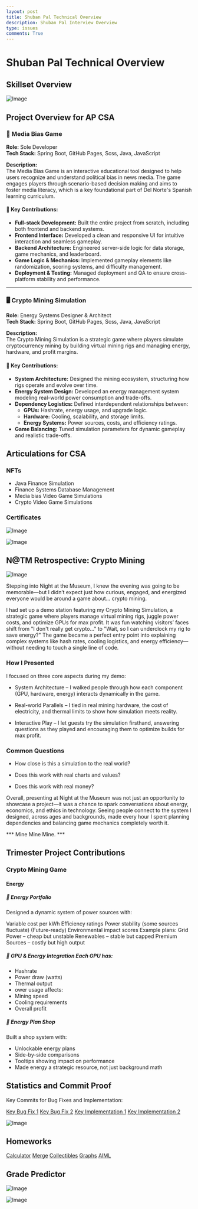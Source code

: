 ```yaml
---
layout: post
title: Shuban Pal Technical Overview
description: Shuban Pal Interview Overview
type: issues
comments: True
---
```


# Shuban Pal Technical Overview

## Skillset Overview

![Image](https://github.com/user-attachments/assets/f0e76ecc-fcea-498d-a5fa-269468c716ca)

## Project Overview for AP CSA

### 📰 Media Bias Game

**Role:** Sole Developer  
**Tech Stack:** Spring Boot, GitHub Pages, Scss, Java, JavaScript

**Description:**  
The Media Bias Game is an interactive educational tool designed to help users recognize and understand political bias in news media. The game engages players through scenario-based decision making and aims to foster media literacy, which is a key foundational part of Del Norte's Spanish learning curriculum.

#### 🔧 Key Contributions:
- **Full-stack Development:** Built the entire project from scratch, including both frontend and backend systems.
- **Frontend Interface:** Developed a clean and responsive UI for intuitive interaction and seamless gameplay.
- **Backend Architecture:** Engineered server-side logic for data storage, game mechanics, and leaderboard.
- **Game Logic & Mechanics:** Implemented gameplay elements like randomization, scoring systems, and difficulty management.
- **Deployment & Testing:** Managed deployment and QA to ensure cross-platform stability and performance.

---

### 🖥️ Crypto Mining Simulation

**Role:** Energy Systems Designer & Architect  
**Tech Stack:** Spring Boot, GitHub Pages, Scss, Java, JavaScript

**Description:**  
The Crypto Mining Simulation is a strategic game where players simulate cryptocurrency mining by building virtual mining rigs and managing energy, hardware, and profit margins.

#### 🔧 Key Contributions:
- **System Architecture:** Designed the mining ecosystem, structuring how rigs operate and evolve over time.
- **Energy System Design:** Developed an energy management system modeling real-world power consumption and trade-offs.
- **Dependency Logistics:** Defined interdependent relationships between:
  - **GPUs:** Hashrate, energy usage, and upgrade logic.
  - **Hardware:** Cooling, scalability, and storage limits.
  - **Energy Systems:** Power sources, costs, and efficiency ratings.
- **Game Balancing:** Tuned simulation parameters for dynamic gameplay and realistic trade-offs.


## Articulations for CSA

### NFTs

- Java Finance Simulation
- Finance Systems Database Management
- Media bias Video Game Simulations
- Crypto Video Game Simulations

### Certificates

![Image](https://github.com/user-attachments/assets/3fe6de4a-37ee-4438-b222-f31c1aff6c4b)

![Image](https://github.com/user-attachments/assets/0ce90c9b-1605-4015-8a5d-a5bd787eae21)

## N@TM Retrospective: Crypto Mining

![Image](https://github.com/user-attachments/assets/754ff989-fa1e-4732-aed3-ac09662a567c)

Stepping into Night at the Museum, I knew the evening was going to be memorable—but I didn’t expect just how curious, engaged, and energized everyone would be around a game about… crypto mining.

I had set up a demo station featuring my Crypto Mining Simulation, a strategic game where players manage virtual mining rigs, juggle power costs, and optimize GPUs for max profit. It was fun watching visitors’ faces shift from "I don't really get crypto..." to "Wait, so I can underclock my rig to save energy?" The game became a perfect entry point into explaining complex systems like hash rates, cooling logistics, and energy efficiency—without needing to touch a single line of code.

### How I Presented
I focused on three core aspects during my demo:

- System Architecture – I walked people through how each component (GPU, hardware, energy) interacts dynamically in the game.

- Real-world Parallels – I tied in real mining hardware, the cost of electricity, and thermal limits to show how simulation meets reality.

- Interactive Play – I let guests try the simulation firsthand, answering questions as they played and encouraging them to optimize builds for max profit.

### Common Questions

- How close is this a simulation to the real world?

- Does this work with real charts and values?

- Does this work with real money?

Overall, presenting at Night at the Museum was not just an opportunity to showcase a project—it was a chance to spark conversations about energy, economics, and ethics in technology. Seeing people connect to the system I designed, across ages and backgrounds, made every hour I spent planning dependencies and balancing game mechanics completely worth it.

*** Mine Mine Mine. ***

## Trimester Project Contributions

### Crypto Mining Game

#### Energy

##### 🔋 Energy Portfolio
Designed a dynamic system of power sources with:

Variable cost per kWh
Efficiency ratings
Power stability (some sources fluctuate)
(Future-ready) Environmental impact scores
Example plans:
Grid Power – cheap but unstable
Renewables – stable but capped
Premium Sources – costly but high output

##### 🔧 GPU & Energy Integration Each GPU has:

- Hashrate
- Power draw (watts)
- Thermal output
- ower usage affects:
- Mining speed
- Cooling requirements
- Overall profit

##### 🏪 Energy Plan Shop

Built a shop system with:
- Unlockable energy plans
- Side-by-side comparisons
- Tooltips showing impact on performance
- Made energy a strategic resource, not just background math

## Statistics and Commit Proof

Key Commits for Bug Fixes and Implementation:

[Key Bug Fix 1](https://github.com/CSA-Coders-2025/CSA_Combined_Frontend_Fork/commit/823c33444d830d44c7344f679b88965d00c2591e)
[Key Bug Fix 2](https://github.com/CSA-Coders-2025/fortune_finders/commit/9c27117b09fc827f01712d26764bbcf1e2c2a859)
[Key Implementation 1](https://github.com/CSA-Coders-2025/CSA_Combined_Frontend_Fork/commit/5a923f5ed4a3344ad7af64f21b69bd91ad12047f)
[Key Implementation 2](https://github.com/CSA-Coders-2025/CSA_Combined_Frontend_Fork/commit/9f998b4550340ce8ec83b337e131be46b0b73d85)

![Image](https://github.com/user-attachments/assets/6ebb53bb-fe9e-43a1-9a30-ca88643e6bd0)

## Homeworks

[Calculator](https://shuban-789.github.io/Shuban-CSA/2025/03/17/calculatorenactment_IPYNB_2_.html)
[Merge](https://shuban-789.github.io/Shuban-CSA/2025/02/21/java-collections_IPYNB_2_.html)
[Collectibles](https://shuban-789.github.io/Shuban-CSA/2025/02/21/java-collections_IPYNB_2_.html)
[Graphs](https://github.com/shuban-789/Shuban-CSA/issues/28)
[AIML](https://github.com/shuban-789/Shuban-CSA/issues/29)

## Grade Predictor

![Image](https://github.com/user-attachments/assets/3b6e9826-cf8d-4cc7-bfe8-f067ddc257e4)

![Image](https://github.com/user-attachments/assets/2c7e01dc-895d-4b35-ac6d-e21a2261d2d9)
